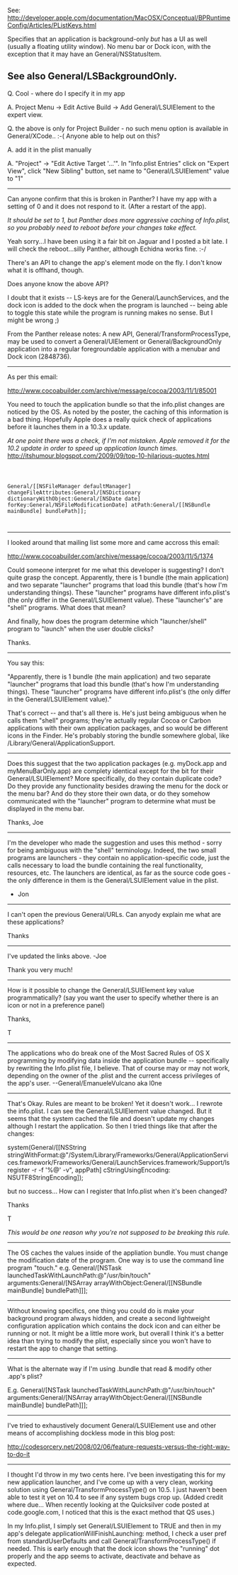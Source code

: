 See: http://developer.apple.com/documentation/MacOSX/Conceptual/BPRuntimeConfig/Articles/PListKeys.html

Specifies that an application is background-only *but* has a UI as well (usually a floating utility window). No menu bar or Dock icon, with the exception that it may have an General/NSStatusItem.

See also General/LSBackgroundOnly.
----

Q. Cool - where do I specify it in my app

A. Project Menu -> Edit Active Build -> Add General/LSUIElement to the expert view. 

Q. the above is only for Project Builder - no such menu option is available in General/XCode..  :-(  Anyone able to help out on this?

A. add it in the plist manually 

A. "Project" -> "Edit Active Target '...'".  In "Info.plist Entries" click on "Expert View", click "New Sibling" button, set name to "General/LSUIElement" value to "1"

----

Can anyone confirm that this is broken in Panther? I have my app with a setting of 0 and it does not respond to it. (After a restart of the app).

*It should be set to 1, but Panther does more aggressive caching of Info.plist, so you probably need to reboot before your changes take effect.*

Yeah sorry...I have been using it a fair bit on Jaguar and I posted a bit late. I will check the reboot...silly Panther, although Echidna works fine. :-/

There's an API to change the app's element mode on the fly. I don't know what it is offhand, though.

Does anyone know the above API?

I doubt that it exists -- LS-keys are for the General/LaunchServices, and the dock icon is added to the dock when the program is launched -- being able to toggle this state while the program is running makes no sense. But I might be wrong ;)

From the Panther release notes:
A new API, General/TransformProcessType, may be used to convert a General/UIElement or General/BackgroundOnly application into a regular foregroundable application with a menubar and Dock icon (2848736).

----

As per this email:

http://www.cocoabuilder.com/archive/message/cocoa/2003/11/1/85001

You need to touch the application bundle so that the info.plist changes are noticed by the OS. As noted by the poster, the caching of this information is a bad thing. Hopefully Apple does a really quick check of applications before it launches them in a 10.3.x update.

*At one point there was a check, if I'm not mistaken. Apple removed it for the 10.2 update in order to speed up application launch times.* http://itshumour.blogspot.com/2009/09/top-10-hilarious-quotes.html

<code>

  General/[[NSFileManager defaultManager] changeFileAttributes:General/[NSDictionary 
dictionaryWithObject:General/[NSDate date] forKey:General/NSFileModificationDate] atPath:General/[[NSBundle mainBundle] bundlePath]];

</code>

----

I looked around that mailing list some more and came accross this email:

http://www.cocoabuilder.com/archive/message/cocoa/2003/11/5/1374

Could someone interpret for me what this developer is suggesting?  I don't quite grasp the concept.  Apparently, there is 1 bundle (the main application) and two separate "launcher" programs that load this bundle (that's how I'm understanding things).  These "launcher" programs have different info.plist's (the only differ in the General/LSUIElement value).  These "launcher's" are "shell" programs.  What does that mean?

And finally, how does the program determine which "launcher/shell" program to "launch" when the user double clicks?

Thanks.

----

You say this:

"Apparently, there is 1 bundle (the main application) and two separate "launcher" programs that load this bundle (that's how I'm understanding things).  These "launcher" programs have different info.plist's (the only differ in the General/LSUIElement value)."

That's correct -- and that's all there is. He's just being ambiguous when he calls them "shell" programs; they're actually regular Cocoa or Carbon applications with their own application packages, and so would be different icons in the Finder. He's probably storing the bundle somewhere global, like /Library/General/ApplicationSupport.

----

Does this suggest that the two application packages (e.g. myDock.app and myMenuBarOnly.app) are complety identical except for the bit for their General/LSUIElement?  More specifically, do they contain duplicate code?  Do they provide any functionality besides drawing the menu for the dock or the menu bar?  And do they store their own data, or do they somehow communicated with the "launcher" program to determine what must be displayed in the menu bar.

Thanks, Joe

----

I'm the developer who made the suggestion and uses this method - sorry for being ambiguous with the "shell" terminology.  Indeed, the two small programs are launchers - they contain no application-specific code, just the calls necessary to load the bundle containing the real functionality, resources, etc.  The launchers are identical, as far as the source code goes - the only difference in them is the General/LSUIElement value in the plist.

 - Jon

----

I can't open the previous General/URLs. Can anyody explain me what are these applications?

Thanks

----
I've updated the links above.  -Joe

Thank you very much!

----

How is it possible to change the General/LSUIElement key value programmatically? (say you want the user to specify whether there is an icon or not in a preference panel) 

Thanks,

T

----

The applications who do break one of the Most Sacred Rules of OS X programming by modifying data inside the application bundle -- specifically by rewriting the Info.plist file, I believe. That of course may or may not work, depending on the owner of the .plist and the current access privileges of the app's user. --General/EmanueleVulcano aka l0ne

----

That's Okay. Rules are meant to be broken! Yet it doesn't work... I rewrote the info.plist. I can see the General/LSUIElement value changed. But it seems that the system cached the file and doesn't update my changes although I restart the application. So then I tried things like that after the changes:
		
  system(General/[[NSString stringWithFormat:@"/System/Library/Frameworks/General/ApplicationServices.framework/Frameworks/General/LaunchServices.framework/Support/lsregister -r -f '%@' -v", appPath] cStringUsingEncoding: NSUTF8StringEncoding]);

but no success... How can I register that Info.plist when it's been changed?

Thanks

T

*This would be one reason why you're not supposed to be breaking this rule.*

----

The OS caches the values inside of the appliation bundle.  You must change the modification date of the program.  One way is to use the command line program "touch." e.g. 		General/[NSTask launchedTaskWithLaunchPath:@"/usr/bin/touch" arguments:General/[NSArray arrayWithObject:General/[[NSBundle mainBundle] bundlePath]]];

----

Without knowing specifics, one thing you could do is make your background program always hidden, and create a second lightweight configuration application which contains the dock icon and can either be running or not. It might be a little more work, but overall I think it's a better idea than trying to modify the plist, especially since you won't have to restart the app to change that setting.

----

What is the alternate way if I'm using .bundle that read & modify other .app's plist?

E.g. General/[NSTask launchedTaskWithLaunchPath:@"/usr/bin/touch" arguments:General/[NSArray arrayWithObject:General/[[NSBundle mainBundle] bundlePath]]];

----

I've tried to exhaustively document General/LSUIElement use and other means of accomplishing dockless mode in this blog post: 

http://codesorcery.net/2008/02/06/feature-requests-versus-the-right-way-to-do-it

----

I thought I'd throw in my two cents here. I've been investigating this for my new application launcher, and I've come up with a very clean, working solution using General/TransformProcessType() on 10.5. I just haven't been able to test it yet on 10.4 to see if any system bugs crop up. (Added credit where due... When recently looking at the Quicksilver code posted at code.google.com, I noticed that this is the exact method that QS uses.)

In my Info.plist, I simply set General/LSUIElement to TRUE and then in my app's delegate applicationWillFinishLaunching: method, I check a user pref from standardUserDefaults and call General/TransformProcessType() if needed. This is early enough that the dock icon shows the "running" dot properly and the app seems to activate, deactivate and behave as expected.